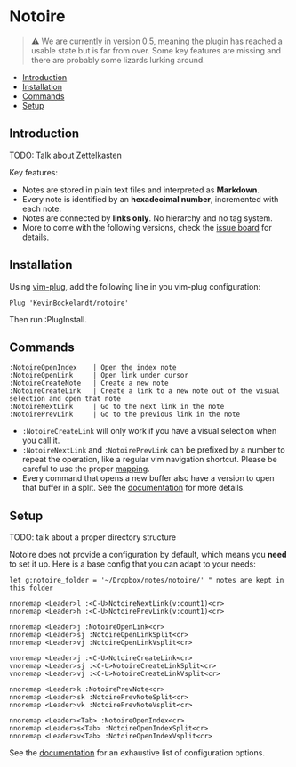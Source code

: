 # Notoire

> ⚠️ We are currently in version 0.5, meaning the plugin has reached a usable state but is far from over. Some key features are missing and there are probably some lizards lurking around.


- [Introduction](#introduction)
- [Installation](#installation)
- [Commands](#commands)
- [Setup](#setup)


## Introduction

TODO: Talk about Zettelkasten

Key features:

* Notes are stored in plain text files and interpreted as __Markdown__.
* Every note is identified by an __hexadecimal number__, incremented with each note.
* Notes are connected by __links only__. No hierarchy and no tag system.
* More to come with the following versions, check the [issue board](https://github.com/KevinBockelandt/notoire/issues) for details.


## Installation

Using [vim-plug](https://github.com/junegunn/vim-plug), add the following line in you vim-plug configuration:

```vim
Plug 'KevinBockelandt/notoire'
```

Then run :PlugInstall.


## Commands

```
:NotoireOpenIndex    | Open the index note
:NotoireOpenLink     | Open link under cursor
:NotoireCreateNote   | Create a new note
:NotoireCreateLink   | Create a link to a new note out of the visual selection and open that note 
:NotoireNextLink     | Go to the next link in the note
:NotoirePrevLink     | Go to the previous link in the note 
```

* `:NotoireCreateLink` will only work if you have a visual selection when you call it.
* `:NotoireNextLink` and `:NotoirePrevLink` can be prefixed by a number to repeat the operation, like a regular vim navigation shortcut. Please be careful to use the proper [mapping](#setup).
* Every command that opens a new buffer also have a version to open that buffer in a split. See the [documentation](./doc/notoire.txt) for more details.


## Setup

TODO: talk about a proper directory structure

Notoire does not provide a configuration by default, which means you __need__ to set it up. Here is a base config that you can adapt to your needs:

```vim
let g:notoire_folder = '~/Dropbox/notes/notoire/' " notes are kept in this folder

nnoremap <Leader>l :<C-U>NotoireNextLink(v:count1)<cr>
nnoremap <Leader>h :<C-U>NotoirePrevLink(v:count1)<cr>

nnoremap <Leader>j :NotoireOpenLink<cr>
nnoremap <Leader>sj :NotoireOpenLinkSplit<cr>
nnoremap <Leader>vj :NotoireOpenLinkVsplit<cr>

vnoremap <Leader>j :<C-U>NotoireCreateLink<cr>
vnoremap <Leader>sj :<C-U>NotoireCreateLinkSplit<cr>
vnoremap <Leader>vj :<C-U>NotoireCreateLinkVsplit<cr>
     
nnoremap <Leader>k :NotoirePrevNote<cr>
nnoremap <Leader>sk :NotoirePrevNoteSplit<cr>
nnoremap <Leader>vk :NotoirePrevNoteVsplit<cr>

nnoremap <Leader><Tab> :NotoireOpenIndex<cr>
nnoremap <Leader>s<Tab> :NotoireOpenIndexSplit<cr>
nnoremap <Leader>v<Tab> :NotoireOpenIndexVsplit<cr>
```

See the [documentation](./doc/notoire.txt) for an exhaustive list of configuration options.
